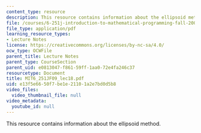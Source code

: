 ```yaml
---
content_type: resource
description: This resource contains information about the ellipsoid method.
file: /courses/6-251j-introduction-to-mathematical-programming-fall-2009/e13f5e6650f7be1e21101a2e7bd0d5b8_MIT6_251JF09_lec18.pdf
file_type: application/pdf
learning_resource_types:
- Lecture Notes
license: https://creativecommons.org/licenses/by-nc-sa/4.0/
ocw_type: OCWFile
parent_title: Lecture Notes
parent_type: CourseSection
parent_uid: e0813047-f861-59ff-1aa0-72e4fa246c37
resourcetype: Document
title: MIT6_251JF09_lec18.pdf
uid: e13f5e66-50f7-be1e-2110-1a2e7bd0d5b8
video_files:
  video_thumbnail_file: null
video_metadata:
  youtube_id: null
---
```

This resource contains information about the ellipsoid method.